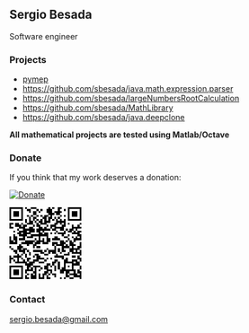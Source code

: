 

## Sergio Besada

Software engineer

### Projects
 - [pymep](https://pypi.org/project/pymep/)
 - https://github.com/sbesada/java.math.expression.parser
 - https://github.com/sbesada/largeNumbersRootCalculation
 - https://github.com/sbesada/MathLibrary
 - https://github.com/sbesada/java.deepclone
 
 **All mathematical projects are tested using Matlab/Octave**
 

### Donate

If you think that my work deserves a donation:

[![Donate](https://www.paypalobjects.com/en_US/ES/i/btn/btn_donateCC_LG.gif)](https://www.paypal.com/cgi-bin/webscr?cmd=_s-xclick&hosted_button_id=H2CQS6ZAFUT9Q&source=url)

![Donate](CodigoQR.png)





### Contact

sergio.besada@gmail.com
